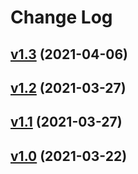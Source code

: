 # Change Log

## [v1.3](https://github.com/thewizardplusplus/go-code-runner/tree/v1.3) (2021-04-06)

## [v1.2](https://github.com/thewizardplusplus/go-code-runner/tree/v1.2) (2021-03-27)

## [v1.1](https://github.com/thewizardplusplus/go-code-runner/tree/v1.1) (2021-03-27)

## [v1.0](https://github.com/thewizardplusplus/go-code-runner/tree/v1.0) (2021-03-22)
